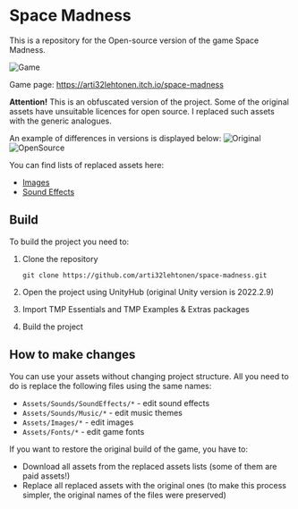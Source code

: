 ﻿# Space Madness

This is a repository for the Open-source version of the game Space Madness.

![Game](RepositoryFiles/space_madness.gif)

Game page: https://arti32lehtonen.itch.io/space-madness

**Attention!**
This is an obfuscated version of the project.
Some of the original assets have unsuitable licences for open source.
I replaced such assets with the generic analogues.

An example of differences in versions is displayed below:
![Original](RepositoryFiles/original_game.png)
![OpenSource](RepositoryFiles/original_game.png)

You can find lists of replaced assets here:
* [Images](https://github.com/arti32lehtonen/space-madness/blob/main/Assets/Images/README.md)
* [Sound Effects](https://github.com/arti32lehtonen/space-madness/blob/main/Assets/Sounds/SoundEffects/README.md)

## Build

To build the project you need to:
1. Clone the repository

   `git clone https://github.com/arti32lehtonen/space-madness.git`
2. Open the project using UnityHub (original Unity version is 2022.2.9)
3. Import TMP Essentials and TMP Examples & Extras packages
4. Build the project

## How to make changes

You can use your assets without changing project structure.
All you need to do is replace the following files using the same names:
* `Assets/Sounds/SoundEffects/*` - edit sound effects
* `Assets/Sounds/Music/*` - edit music themes
* `Assets/Images/*` - edit images
* `Assets/Fonts/*` - edit game fonts

If you want to restore the original build of the game, you have to:
* Download all assets from the replaced assets lists (some of them are paid assets!)
* Replace all replaced assets with the original ones (to make this process simpler, the original names of the files were preserved)